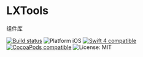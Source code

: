# LXTools
组件库

<p align="left">
<a href="https://travis-ci.org/xmartlabs/XLActionController"><img src="https://travis-ci.org/xmartlabs/XLActionController.svg?branch=master" alt="Build status" /></a>
<img src="https://img.shields.io/badge/platform-iOS-blue.svg?style=flat" alt="Platform iOS" />
<a href="https://developer.apple.com/swift"><img src="https://img.shields.io/badge/swift4-compatible-4BC51D.svg?style=flat" alt="Swift 4 compatible" /></a>
<a href="https://cocoapods.org/pods/CardBannerView"><img src="https://img.shields.io/cocoapods/v/CardBannerView.svg" alt="CocoaPods compatible" /></a>
  <img src="http://img.shields.io/badge/license-MIT-blue.svg?style=flat" alt="License: MIT" />
</p>
